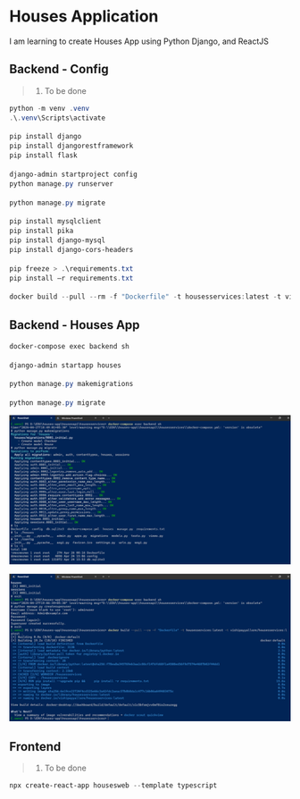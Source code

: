 # Houses Application

I am learning to create Houses App using Python Django, and ReactJS

## Backend - Config

> 1. To be done

```powershell
python -m venv .venv
.\.venv\Scripts\activate

pip install django
pip install djangorestframework
pip install flask

django-admin startproject config
python manage.py runserver

python manage.py migrate

pip install mysqlclient
pip install pika
pip install django-mysql
pip install django-cors-headers

pip freeze > .\requirements.txt
pip install –r requirements.txt

docker build --pull --rm -f "Dockerfile" -t housesservices:latest -t vishipayyallore/housesservices:latest .
```

## Backend - Houses App

```powershell
docker-compose exec backend sh

django-admin startapp houses

python manage.py makemigrations

python manage.py migrate
```

![Make Migrations](documentation/images/Make_Migrations.PNG)

![Create Super User](documentation/images/CreateSuperUser.PNG)

## Frontend

> 1. To be done

```powershell
npx create-react-app housesweb --template typescript
```

